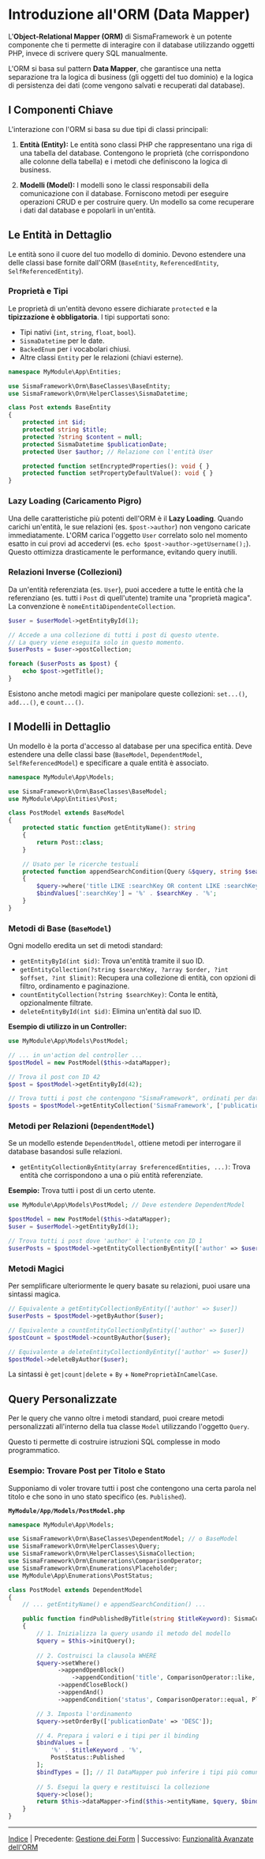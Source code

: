 # Introduzione all'ORM (Data Mapper)

L'**Object-Relational Mapper (ORM)** di SismaFramework è un potente componente che ti permette di interagire con il database utilizzando oggetti PHP, invece di scrivere query SQL manualmente.

L'ORM si basa sul pattern **Data Mapper**, che garantisce una netta separazione tra la logica di business (gli oggetti del tuo dominio) e la logica di persistenza dei dati (come vengono salvati e recuperati dal database).

## I Componenti Chiave

L'interazione con l'ORM si basa su due tipi di classi principali:

1.  **Entità (Entity):**
    Le entità sono classi PHP che rappresentano una riga di una tabella del database. Contengono le proprietà (che corrispondono alle colonne della tabella) e i metodi che definiscono la logica di business.

2.  **Modelli (Model):**
    I modelli sono le classi responsabili della comunicazione con il database. Forniscono metodi per eseguire operazioni CRUD e per costruire query. Un modello sa come recuperare i dati dal database e popolarli in un'entità.

## Le Entità in Dettaglio

Le entità sono il cuore del tuo modello di dominio. Devono estendere una delle classi base fornite dall'ORM (`BaseEntity`, `ReferencedEntity`, `SelfReferencedEntity`).

### Proprietà e Tipi

Le proprietà di un'entità devono essere dichiarate `protected` e la **tipizzazione è obbligatoria**. I tipi supportati sono:
- Tipi nativi (`int`, `string`, `float`, `bool`).
- `SismaDatetime` per le date.
- `BackedEnum` per i vocabolari chiusi.
- Altre classi `Entity` per le relazioni (chiavi esterne).

```php
namespace MyModule\App\Entities;

use SismaFramework\Orm\BaseClasses\BaseEntity;
use SismaFramework\Orm\HelperClasses\SismaDatetime;

class Post extends BaseEntity
{
    protected int $id;
    protected string $title;
    protected ?string $content = null;
    protected SismaDatetime $publicationDate;
    protected User $author; // Relazione con l'entità User

    protected function setEncryptedProperties(): void { }
    protected function setPropertyDefaultValue(): void { }
}
```

### Lazy Loading (Caricamento Pigro)

Una delle caratteristiche più potenti dell'ORM è il **Lazy Loading**. Quando carichi un'entità, le sue relazioni (es. `$post->author`) non vengono caricate immediatamente. L'ORM carica l'oggetto `User` correlato solo nel momento esatto in cui provi ad accedervi (es. `echo $post->author->getUsername();`). Questo ottimizza drasticamente le performance, evitando query inutili.

### Relazioni Inverse (Collezioni)

Da un'entità referenziata (es. `User`), puoi accedere a tutte le entità che la referenziano (es. tutti i `Post` di quell'utente) tramite una "proprietà magica". La convenzione è `nomeEntitàDipendenteCollection`.

```php
$user = $userModel->getEntityById(1);

// Accede a una collezione di tutti i post di questo utente.
// La query viene eseguita solo in questo momento.
$userPosts = $user->postCollection;

foreach ($userPosts as $post) {
    echo $post->getTitle();
}
```

Esistono anche metodi magici per manipolare queste collezioni: `set...()`, `add...()`, e `count...()`.

## I Modelli in Dettaglio

Un modello è la porta d'accesso al database per una specifica entità. Deve estendere una delle classi base (`BaseModel`, `DependentModel`, `SelfReferencedModel`) e specificare a quale entità è associato.

```php
namespace MyModule\App\Models;

use SismaFramework\Orm\BaseClasses\BaseModel;
use MyModule\App\Entities\Post;

class PostModel extends BaseModel
{
    protected static function getEntityName(): string
    {
        return Post::class;
    }

    // Usato per le ricerche testuali
    protected function appendSearchCondition(Query &$query, string $searchKey, array &$bindValues, array &$bindTypes): void
    {
        $query->where('title LIKE :searchKey OR content LIKE :searchKey');
        $bindValues[':searchKey'] = '%' . $searchKey . '%';
    }
}
```

### Metodi di Base (`BaseModel`)

Ogni modello eredita un set di metodi standard:

-   `getEntityById(int $id)`: Trova un'entità tramite il suo ID.
-   `getEntityCollection(?string $searchKey, ?array $order, ?int $offset, ?int $limit)`: Recupera una collezione di entità, con opzioni di filtro, ordinamento e paginazione.
-   `countEntityCollection(?string $searchKey)`: Conta le entità, opzionalmente filtrate.
-   `deleteEntityById(int $id)`: Elimina un'entità dal suo ID.

**Esempio di utilizzo in un Controller:**
```php
use MyModule\App\Models\PostModel;

// ... in un'action del controller ...
$postModel = new PostModel($this->dataMapper);

// Trova il post con ID 42
$post = $postModel->getEntityById(42);

// Trova tutti i post che contengono "SismaFramework", ordinati per data
$posts = $postModel->getEntityCollection('SismaFramework', ['publicationDate' => 'DESC']);
```

### Metodi per Relazioni (`DependentModel`)

Se un modello estende `DependentModel`, ottiene metodi per interrogare il database basandosi sulle relazioni.

-   `getEntityCollectionByEntity(array $referencedEntities, ...)`: Trova entità che corrispondono a una o più entità referenziate.

**Esempio:** Trova tutti i post di un certo utente.
```php
use MyModule\App\Models\PostModel; // Deve estendere DependentModel

$postModel = new PostModel($this->dataMapper);
$user = $userModel->getEntityById(1);

// Trova tutti i post dove 'author' è l'utente con ID 1
$userPosts = $postModel->getEntityCollectionByEntity(['author' => $user]);
```

### Metodi Magici

Per semplificare ulteriormente le query basate su relazioni, puoi usare una sintassi magica.

```php
// Equivalente a getEntityCollectionByEntity(['author' => $user])
$userPosts = $postModel->getByAuthor($user);

// Equivalente a countEntityCollectionByEntity(['author' => $user])
$postCount = $postModel->countByAuthor($user);

// Equivalente a deleteEntityCollectionByEntity(['author' => $user])
$postModel->deleteByAuthor($user);
```

La sintassi è `get|count|delete` + `By` + `NomeProprietàInCamelCase`.

## Query Personalizzate

Per le query che vanno oltre i metodi standard, puoi creare metodi personalizzati all'interno della tua classe `Model` utilizzando l'oggetto `Query`.

Questo ti permette di costruire istruzioni SQL complesse in modo programmatico.

### Esempio: Trovare Post per Titolo e Stato

Supponiamo di voler trovare tutti i post che contengono una certa parola nel titolo e che sono in uno stato specifico (es. `Published`).

**`MyModule/App/Models/PostModel.php`**
```php
namespace MyModule\App\Models;

use SismaFramework\Orm\BaseClasses\DependentModel; // o BaseModel
use SismaFramework\Orm\HelperClasses\Query;
use SismaFramework\Orm\HelperClasses\SismaCollection;
use SismaFramework\Orm\Enumerations\ComparisonOperator;
use SismaFramework\Orm\Enumerations\Placeholder;
use MyModule\App\Enumerations\PostStatus;

class PostModel extends DependentModel
{
    // ... getEntityName() e appendSearchCondition() ...

    public function findPublishedByTitle(string $titleKeyword): SismaCollection
    {
        // 1. Inizializza la query usando il metodo del modello
        $query = $this->initQuery();
        
        // 2. Costruisci la clausola WHERE
        $query->setWhere()
              ->appendOpenBlock()
                  ->appendCondition('title', ComparisonOperator::like, Placeholder::placeholder)
              ->appendCloseBlock()
              ->appendAnd()
              ->appendCondition('status', ComparisonOperator::equal, Placeholder::placeholder);

        // 3. Imposta l'ordinamento
        $query->setOrderBy(['publicationDate' => 'DESC']);

        // 4. Prepara i valori e i tipi per il binding
        $bindValues = [
            '%' . $titleKeyword . '%',
            PostStatus::Published
        ];
        $bindTypes = []; // Il DataMapper può inferire i tipi più comuni
        
        // 5. Esegui la query e restituisci la collezione
        $query->close();
        return $this->dataMapper->find($this->entityName, $query, $bindValues, $bindTypes);
    }
}
```

---

[Indice](index.md) | Precedente: [Gestione dei Form](forms.md) | Successivo: [Funzionalità Avanzate dell'ORM](orm-additional-features.md)
